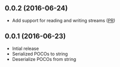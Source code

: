 
## 0.0.2 (2016-06-24)

 * Add support for reading and writing streams ([PR](https://github.com/akatakritos/CSJ.NET/pull/7))

## 0.0.1 (2016-06-23)

 * Intial release
 * Serialized POCOs to string
 * Deserialize POCOs from string